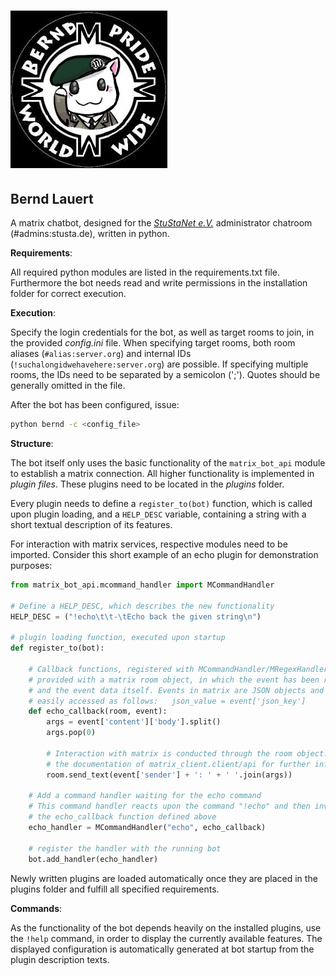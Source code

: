 [![Bernd Lauert](bernd.jpg)](http://krautchan.net)
==================================================

**Bernd Lauert**
----------------
A matrix chatbot, designed for the [*StuStaNet
e.V.*](http://http://vereinsanzeiger.stustanet.de/) administrator chatroom
(#admins:stusta.de), written in python.

**Requirements**:

All required python modules are listed in the requirements.txt
file. Furthermore the bot needs read and write permissions in the installation
folder for correct execution.

**Execution**:

Specify the login credentials for the bot, as well as target rooms to join, in
the provided *config.ini* file. When specifying target rooms, both room aliases
(`#alias:server.org`) and internal IDs (`!suchalongidwehavehere:server.org`) are
possible. If specifying multiple rooms, the IDs need to be separated by a
semicolon (';'). Quotes should be generally omitted in the file.

After the bot has been configured, issue:

```sh
python bernd -c <config_file>
```

**Structure**:

The bot itself only uses the basic functionality of the `matrix_bot_api` module
to establish a matrix connection. All higher functionality is implemented in
*plugin files*. These plugins need to be located in the *plugins* folder.

Every plugin needs to define a `register_to(bot)` function, which is called upon
plugin loading, and a `HELP_DESC` variable, containing a string with a short
textual description of its features.

For interaction with matrix services, respective modules need to be imported.
Consider this short example of an echo plugin for demonstration purposes:

```python
from matrix_bot_api.mcommand_handler import MCommandHandler

# Define a HELP_DESC, which describes the new functionality
HELP_DESC = ("!echo\t\t-\tEcho back the given string\n")

# plugin loading function, executed upon startup
def register_to(bot):

    # Callback functions, registered with MCommandHandler/MRegexHandler are
    # provided with a matrix room object, in which the event has been received,
    # and the event data itself. Events in matrix are JSON objects and can be
    # easily accessed as follows:   json_value = event['json_key']
    def echo_callback(room, event):
        args = event['content']['body'].split()
        args.pop(0)

        # Interaction with matrix is conducted through the room object. Consider
        # the documentation of matrix_client.client/api for further information
        room.send_text(event['sender'] + ': ' + ' '.join(args))

    # Add a command handler waiting for the echo command
    # This command handler reacts upon the command "!echo" and then invokes
    # the echo_callback function defined above
    echo_handler = MCommandHandler("echo", echo_callback)

    # register the handler with the running bot
    bot.add_handler(echo_handler)
```

Newly written plugins are loaded automatically once they are placed in the
plugins folder and fulfill all specified requirements.

**Commands**:

As the functionality of the bot depends heavily on the installed plugins, use
the `!help` command, in order to display the currently available features. The
displayed configuration is automatically generated at bot startup from the
plugin description texts.
